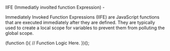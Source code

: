 IIFE (Immediatly involted function Expression) -

Immediately Invoked Function Expressions (IIFE) are JavaScript functions that are executed immediately after they are defined.
They are typically used to create a local scope for variables to prevent them from polluting the global scope.

  (function (){ 
  // Function Logic Here. 
  })();
